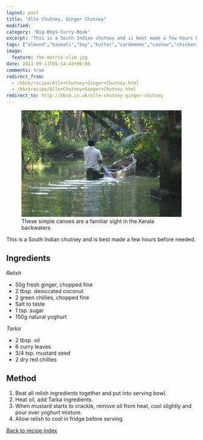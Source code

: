 ```yaml
---
layout: post
title: "Alle Chutney, Ginger Chutney"
modified:
category: "Big-Boys-Curry-Book"
excerpt: "This is a South Indian chutney and is best made a few hours before needed"
tags: ["almond","basmati","bay","butter","cardomoms","cashew","chicken","cinnamon","cloves","cumin","ghee","lamb","mace","nuts","pepper","rice","saffron","turmeric"]
image:
  feature: the-matrix-slim.jpg
date: 2011-09-13T05:14:43+00:00
comments: true
redirect_from: 
  - /bbcb/recipe/Alle+Chutney+Ginger+Chutney.html
  - /bbcbrecipe/Alle+Chutney+Ginger+Chutney.html
redirect_to: http://bbcb.co.uk/alle-chutney-ginger-chutney
---
```


<figure>
	<a href="/images/bbcb/pict2273.jpg" alt="Kerala, India" title="Kerala, India &#169; Ashley Kitson 12/09/2011"><img src="/images/bbcb/pict2273.jpg"/></a>
	<figcaption>These simple canoes are a familiar sight in the Kerala backwaters</figcaption>
</figure>

This is a South Indian chutney and is best made a few hours before needed.

        
## Ingredients
        
<p><em>Relish</em></p><ul><li>50g fresh ginger, chopped fine</li><li>2 tbsp. desiccated coconut</li><li>2 green chillies, chopped fine</li><li>Salt to taste</li><li>1 tsp. sugar</li><li>150g natural yoghurt</li></ul>
<p><em>Tarka</em></p><ul><li>2 tbsp. oil</li><li>6 curry leaves</li><li>3/4 tsp. mustard seed</li><li>2 dry red chillies</li></ul>
        
## Method

<ol><li>Beat all relish ingredients together and put into serving bowl.</li><li>Heat oil, add Tarka ingredients.</li><li>When mustard starts to crackle, remove oil from heat, cool slightly and pour over yoghurt mixture.</li><li>Allow relish to cool in fridge before serving.</li></ol>   

<a href="/bbcb">Back to recipe index</a>      